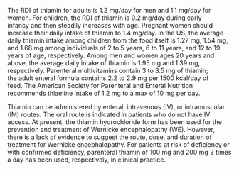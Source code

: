 The RDI of thiamin for adults is 1.2 mg/day for men and 1.1 mg/day for women. For children, the RDI of thiamin is 0.2 mg/day during early infancy and then steadily increases with age. Pregnant women should increase their daily intake of thiamin to 1.4 mg/day. In the US, the average daily thiamin intake among children from the food itself is 1.27 mg, 1.54 mg, and 1.68 mg among individuals of 2 to 5 years, 6 to 11 years, and 12 to 19 years of age, respectively. Among men and women ages 20 years and above, the average daily intake of thiamin is 1.95 mg and 1.39 mg, respectively. Parenteral multivitamins contain 3 to 3.5 mg of thiamin; the adult enteral formula contains 2.2 to 2.9 mg per 1500 kcal/day of feed. The American Society for Parenteral and Enteral Nutrition recommends thiamine intake of 1.2 mg to a max of 10 mg per day.

Thiamin can be administered by enteral, intravenous (IV), or intramuscular (IM) routes. The oral route is indicated in patients who do not have IV access. At present, the thiamin hydrochloride form has been used for the prevention and treatment of Wernicke encephalopathy (WE). However, there is a lack of evidence to suggest the route, dose, and duration of treatment for Wernicke encephalopathy. For patients at risk of deficiency or with confirmed deficiency, parenteral thiamin of 100 mg and 200 mg 3 times a day has been used, respectively, in clinical practice.